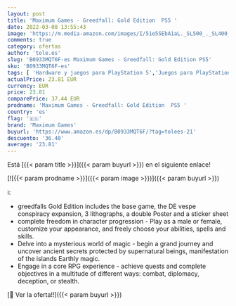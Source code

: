 ```yaml
---
layout: post
title: 'Maximum Games - Greedfall: Gold Edition  PS5 '
date: 2022-03-08 13:55:43
image: 'https://m.media-amazon.com/images/I/51e5SEbA1aL._SL500_._SL400_.jpg'
comments: true
category: ofertas
author: 'tole.es'
slug: 'B0933MQT6F-es Maximum Games - Greedfall: Gold Edition PS5'
sku: 'B0933MQT6F-es'
tags: [ 'Hardware y juegos para PlayStation 5','Juegos para PlayStation 5','Videojuegos','maximum games','ps5', ]
actualPrice: 23.81 EUR
currency: EUR
price: 23.81
comparePrice: 37.44 EUR
prodname: 'Maximum Games - Greedfall: Gold Edition  PS5 '
country: 'es'
flag: '🇪🇸'
brand: 'Maximum Games'
buyurl: 'https://www.amazon.es/dp/B0933MQT6F/?tag=tolees-21'
descuento: '36.40'
average: '23.81'
---
```


Está [{{< param title >}}]({{< param buyurl >}}) en el siguiente enlace!

[![{{< param prodname >}}]({{< param image >}})]({{< param buyurl >}})

ℹ️:

- greedfalls Gold Edition includes the base game, the DE vespe conspiracy expansion, 3 lithographs, a double Poster and a sticker sheet
- complete freedom in character progression - Play as a male or female, customize your appearance, and freely choose your abilities, spells and skills.
- Delve into a mysterious world of magic - begin a grand journey and uncover ancient secrets protected by supernatural beings, manifestation of the islands Earthly magic.
- Engage in a core RPG experience - achieve quests and complete objectives in a multitude of different ways: combat, diplomacy, deception, or stealth.

[🛒 Ver la oferta!!]({{< param buyurl >}})
